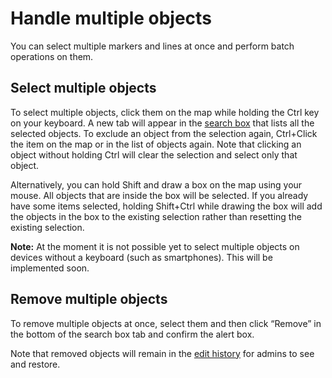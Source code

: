# Handle multiple objects

You can select multiple markers and lines at once and perform batch operations on them.

## Select multiple objects

To select multiple objects, click them on the map while holding the Ctrl key on your keyboard. A new tab will appear in the [search box](../ui/#search-box) that lists all the selected objects. To exclude an object from the selection again, Ctrl+Click the item on the map or in the list of objects again. Note that clicking an object without holding Ctrl will clear the selection and select only that object.

Alternatively, you can hold Shift and draw a box on the map using your mouse. All objects that are inside the box will be selected. If you already have some items selected, holding Shift+Ctrl while drawing the box will add the objects in the box to the existing selection rather than resetting the existing selection.

**Note:** At the moment it is not possible yet to select multiple objects on devices without a keyboard (such as smartphones). This will be implemented soon.

## Remove multiple objects

To remove multiple objects at once, select them and then click “Remove” in the bottom of the search box tab and confirm the alert box.

Note that removed objects will remain in the [edit history](../history/) for admins to see and restore.